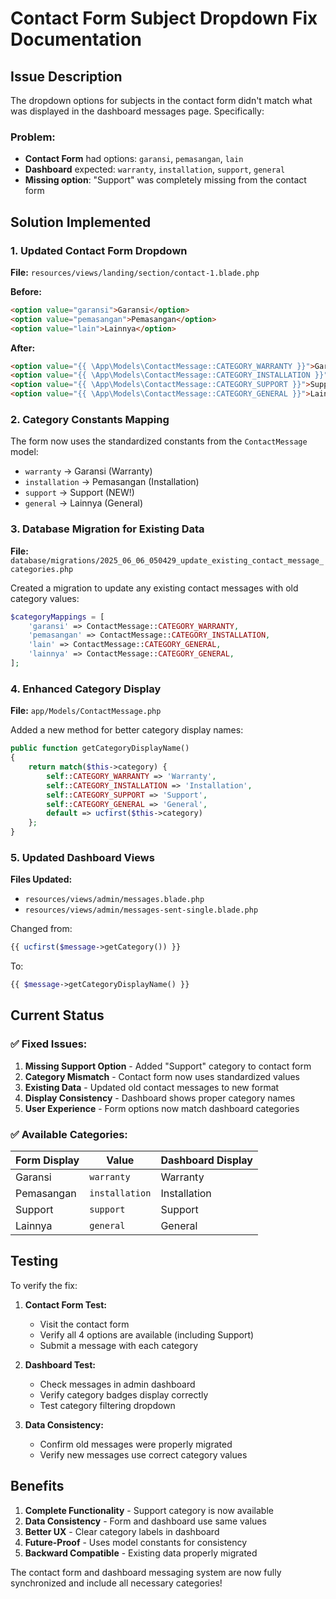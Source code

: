 # Contact Form Subject Dropdown Fix Documentation

## Issue Description

The dropdown options for subjects in the contact form didn't match what was displayed in the dashboard messages page. Specifically:

### Problem:
- **Contact Form** had options: `garansi`, `pemasangan`, `lain`
- **Dashboard** expected: `warranty`, `installation`, `support`, `general`
- **Missing option**: "Support" was completely missing from the contact form

## Solution Implemented

### 1. Updated Contact Form Dropdown

**File:** `resources/views/landing/section/contact-1.blade.php`

**Before:**
```html
<option value="garansi">Garansi</option>
<option value="pemasangan">Pemasangan</option>
<option value="lain">Lainnya</option>
```

**After:**
```html
<option value="{{ \App\Models\ContactMessage::CATEGORY_WARRANTY }}">Garansi</option>
<option value="{{ \App\Models\ContactMessage::CATEGORY_INSTALLATION }}">Pemasangan</option>
<option value="{{ \App\Models\ContactMessage::CATEGORY_SUPPORT }}">Support</option>
<option value="{{ \App\Models\ContactMessage::CATEGORY_GENERAL }}">Lainnya</option>
```

### 2. Category Constants Mapping

The form now uses the standardized constants from the `ContactMessage` model:

- `warranty` → Garansi (Warranty)
- `installation` → Pemasangan (Installation) 
- `support` → Support (NEW!)
- `general` → Lainnya (General)

### 3. Database Migration for Existing Data

**File:** `database/migrations/2025_06_06_050429_update_existing_contact_message_categories.php`

Created a migration to update any existing contact messages with old category values:

```php
$categoryMappings = [
    'garansi' => ContactMessage::CATEGORY_WARRANTY,
    'pemasangan' => ContactMessage::CATEGORY_INSTALLATION,
    'lain' => ContactMessage::CATEGORY_GENERAL,
    'lainnya' => ContactMessage::CATEGORY_GENERAL,
];
```

### 4. Enhanced Category Display

**File:** `app/Models/ContactMessage.php`

Added a new method for better category display names:

```php
public function getCategoryDisplayName()
{
    return match($this->category) {
        self::CATEGORY_WARRANTY => 'Warranty',
        self::CATEGORY_INSTALLATION => 'Installation',
        self::CATEGORY_SUPPORT => 'Support',
        self::CATEGORY_GENERAL => 'General',
        default => ucfirst($this->category)
    };
}
```

### 5. Updated Dashboard Views

**Files Updated:**
- `resources/views/admin/messages.blade.php`
- `resources/views/admin/messages-sent-single.blade.php`

Changed from:
```php
{{ ucfirst($message->getCategory()) }}
```

To:
```php
{{ $message->getCategoryDisplayName() }}
```

## Current Status

### ✅ **Fixed Issues:**

1. **Missing Support Option** - Added "Support" category to contact form
2. **Category Mismatch** - Contact form now uses standardized values
3. **Existing Data** - Updated old contact messages to new format
4. **Display Consistency** - Dashboard shows proper category names
5. **User Experience** - Form options now match dashboard categories

### ✅ **Available Categories:**

| Form Display | Value | Dashboard Display |
|-------------|--------|------------------|
| Garansi | `warranty` | Warranty |
| Pemasangan | `installation` | Installation |
| Support | `support` | Support |
| Lainnya | `general` | General |

## Testing

To verify the fix:

1. **Contact Form Test:**
   - Visit the contact form
   - Verify all 4 options are available (including Support)
   - Submit a message with each category

2. **Dashboard Test:**
   - Check messages in admin dashboard
   - Verify category badges display correctly
   - Test category filtering dropdown

3. **Data Consistency:**
   - Confirm old messages were properly migrated
   - Verify new messages use correct category values

## Benefits

1. **Complete Functionality** - Support category is now available
2. **Data Consistency** - Form and dashboard use same values
3. **Better UX** - Clear category labels in dashboard
4. **Future-Proof** - Uses model constants for consistency
5. **Backward Compatible** - Existing data properly migrated

The contact form and dashboard messaging system are now fully synchronized and include all necessary categories! 